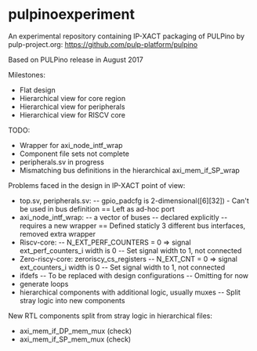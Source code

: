 # pulpinoexperiment
An experimental repository containing IP-XACT packaging of PULPino by pulp-project.org: https://github.com/pulp-platform/pulpino

Based on PULPino release in August 2017

Milestones:
- Flat design
- Hierarchical view for core region
- Hierarchical view for peripherals
- Hierarchical view for RISCV core

TODO:
- Wrapper for axi_node_intf_wrap
- Component file sets not complete
- peripherals.sv in progress
- Mismatching bus definitions in the hierarchical axi_mem_if_SP_wrap

Problems faced in the design in IP-XACT point of view:
- top.sv, peripherals.sv:
	-- gpio_padcfg is 2-dimensional([6][32]) - Can't be used in bus definition
	== Left as ad-hoc port
- axi_node_intf_wrap:
	-- a vector of buses
	-- declared explicitly
	-- requires a new wrapper
	== Defined staticly 3 different bus interfaces, removed extra wrapper
- Riscv-core:
	-- N_EXT_PERF_COUNTERS = 0 => signal ext_perf_counters_i width is 0	
	-- Set signal width to 1, not connected
- Zero-riscy-core: zeroriscy_cs_registers
	-- N_EXT_CNT = 0 => signal ext_counters_i width is 0
	-- Set signal width to 1, not connected
- ifdefs
	-- To be replaced with design configurations
	-- Omitting for now
- generate loops
- hierarchical components with additional logic, usually muxes
	-- Split stray logic into new components

New RTL components split from stray logic in hierarchical files:
- axi_mem_if_DP_mem_mux (check)
- axi_mem_if_SP_mem_mux (check)
